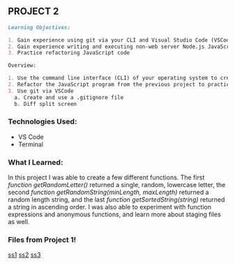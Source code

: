## PROJECT 2

```markdown
Learning Objectives:

1. Gain experience using git via your CLI and Visual Studio Code (VSCode) Source Control
2. Gain experience writing and executing non-web server Node.js JavaScript code
3. Practice refactoring JavaScript code

Overview: 

1. Use the command line interface (CLI) of your operating system to create and work with a git repository (repo)
2. Refactor the JavaScript program from the previous project to practice using git and practice refactoring
3. Use git via VSCode
  a. Create and use a .gitignore file
  b. Diff split screen
```

### Technologies Used:
- VS Code
- Terminal


### What I Learned:
In this project I was able to create a few different functions. The first *function getRandomLetter()* returned a single, random, lowercase letter, the second *function getRandomString(minLength, maxLength)* returned a random length string, and the last *function getSortedString(string)* returned a string in ascending order. I was also able to experiment with function expressions and anonymous functions, and learn more about staging files as well.

### Files from Project 1!

[ss1](p2-vscode-diff.png)
[ss2](p2-random-commits.txt)
[ss3](p2-random-files.txt)
